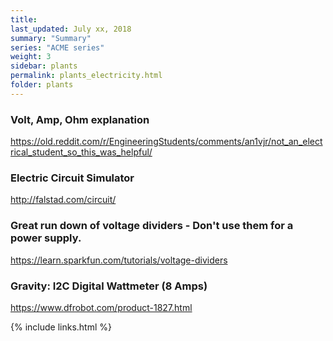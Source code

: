 ```yaml
---
title:  
last_updated: July xx, 2018
summary: "Summary"
series: "ACME series"
weight: 3
sidebar: plants
permalink: plants_electricity.html
folder: plants
---
```


### Volt, Amp, Ohm explanation 
https://old.reddit.com/r/EngineeringStudents/comments/an1vjr/not_an_electrical_student_so_this_was_helpful/

### Electric Circuit Simulator
http://falstad.com/circuit/

### Great run down of voltage dividers - Don't use them for a power supply.
https://learn.sparkfun.com/tutorials/voltage-dividers

### Gravity: I2C Digital Wattmeter (8 Amps)
https://www.dfrobot.com/product-1827.html

{% include links.html %}
